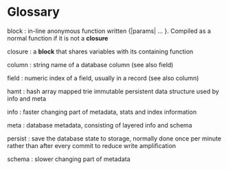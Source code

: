 # Glossary

block
: in-line anonymous function written {|params| ... }. Compiled as a normal function if it is not a **closure**

closure
: a **block** that shares variables with its containing function

column
: string name of a database column (see also field)

field
: numeric index of a field, usually in a record (see also column)

hamt
: hash array mapped trie immutable persistent data structure used by info and meta

info
: faster changing part of metadata, stats and index information

meta
: database metadata, consisting of layered info and schema

persist
: save the database state to storage, normally done once per minute rather than after every commit to reduce write amplification

schema
: slower changing part of metadata
